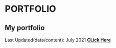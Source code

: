 # PORTFOLIO
## My portfolio

Last Updated(data/content):  July 2021
**[CLick Here](https://gunjan1909.github.io/PORTFOLIO/)**
